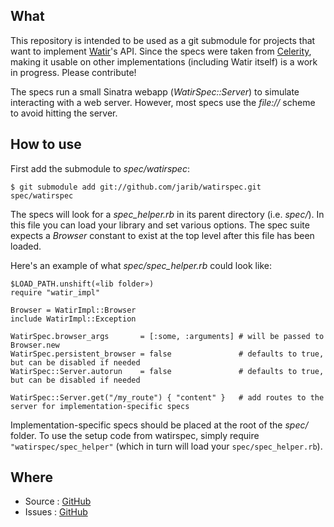 What
-----

This repository is intended to be used as a git submodule for projects that want to implement [Watir](http://watir.com)'s API.
Since the specs were taken from [Celerity](http://github.com/jarib/celerity), making it usable on other implementations (including Watir itself) is a work in progress. Please contribute!

The specs run a small Sinatra webapp (_WatirSpec::Server_) to simulate interacting with a web server. However, most specs use the _file://_ scheme to avoid hitting the server.

How to use
----------

First add the submodule to _spec/watirspec_:

    $ git submodule add git://github.com/jarib/watirspec.git spec/watirspec

The specs will look for a *spec_helper.rb* in its parent directory (i.e. _spec/_). In this file you can load your library and set various options.
The spec suite expects a _Browser_ constant to exist at the top level after this file has been loaded.

Here's an example of what _spec/spec\_helper.rb_ could look like:

    $LOAD_PATH.unshift(«lib folder»)
    require "watir_impl"

    Browser = WatirImpl::Browser
    include WatirImpl::Exception

    WatirSpec.browser_args       = [:some, :arguments] # will be passed to Browser.new
    WatirSpec.persistent_browser = false               # defaults to true, but can be disabled if needed
    WatirSpec::Server.autorun    = false               # defaults to true, but can be disabled if needed

    WatirSpec::Server.get("/my_route") { "content" }   # add routes to the server for implementation-specific specs

Implementation-specific specs should be placed at the root of the _spec/_ folder.
To use the setup code from watirspec, simply require `"watirspec/spec_helper"` (which in turn will load your `spec/spec_helper.rb`).

Where
-----

* Source : [GitHub](http://github.com/jarib/watirspec/tree/master)
* Issues : [GitHub](http://github.com/jarib/watirspec/issues)
